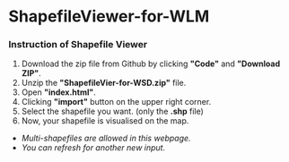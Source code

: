 # ShapefileViewer-for-WLM
### Instruction of Shapefile Viewer
1. Download the zip file from Github by clicking **"Code"** and **"Download ZIP"**.
2. Unzip the **"ShapefileVier-for-WSD.zip"** file.
3. Open **"index.html"**.
4. Clicking **"import"** button on the upper right corner.
5. Select the shapefile you want. (only the **.shp** file)
6. Now, your shapefile is visualised on the map.

* *Multi-shapefiles are allowed in this webpage.*
* *You can refresh for another new input.*
